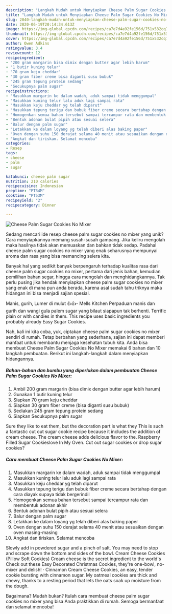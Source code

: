 ```yaml
---
description: "Langkah Mudah untuk Menyiapkan Cheese Palm Sugar Cookies No Mixer yang Bikin Ngiler"
title: "Langkah Mudah untuk Menyiapkan Cheese Palm Sugar Cookies No Mixer yang Bikin Ngiler"
slug: 2040-langkah-mudah-untuk-menyiapkan-cheese-palm-sugar-cookies-no-mixer-yang-bikin-ngiler
date: 2020-06-19T20:14:34.613Z
image: https://img-global.cpcdn.com/recipes/ca7e7d4a92fe156d/751x532cq70/cheese-palm-sugar-cookies-no-mixer-foto-resep-utama.jpg
thumbnail: https://img-global.cpcdn.com/recipes/ca7e7d4a92fe156d/751x532cq70/cheese-palm-sugar-cookies-no-mixer-foto-resep-utama.jpg
cover: https://img-global.cpcdn.com/recipes/ca7e7d4a92fe156d/751x532cq70/cheese-palm-sugar-cookies-no-mixer-foto-resep-utama.jpg
author: Owen Adkins
ratingvalue: 3.4
reviewcount: 12
recipeingredient:
- "200 gram margarin bisa dimix dengan butter agar lebih harum"
- "1 butir kuning telur"
- "70 gram keju cheddar"
- "30 gram fiber creme bisa diganti susu bubuk"
- "245 gram tepung protein sedang"
- "Secukupnya palm sugar"
recipeinstructions:
- "Masukkan margarin ke dalam wadah, aduk sampai tidak menggumpal"
- "Masukkan kuning telur lalu aduk lagi sampai rata"
- "Masukkan keju cheddar yg telah diparut"
- "Masukkan tepung terigu dan bubuk fiber creme secara bertahap dengan cara diayak supaya tidak bergerindil"
- "Homogenkan semua bahan tersebut sampai tercampur rata dan membentuk adonan akhir"
- "Bentuk adonan bulat pipih atau sesuai selera"
- "Balur dengan palm sugar"
- "Letakkan ke dalam loyang yg telah diberi alas baking paper"
- "Oven dengan suhu 150 derajat selama 40 menit atau sesuaikan dengan oven masing-masing"
- "Angkat dan tiriskan. Selamat mencoba"
categories:
- Resep
tags:
- cheese
- palm
- sugar

katakunci: cheese palm sugar 
nutrition: 210 calories
recipecuisine: Indonesian
preptime: "PT34M"
cooktime: "PT53M"
recipeyield: "2"
recipecategory: Dinner

---
```



![Cheese Palm Sugar Cookies No Mixer](https://img-global.cpcdn.com/recipes/ca7e7d4a92fe156d/751x532cq70/cheese-palm-sugar-cookies-no-mixer-foto-resep-utama.jpg)

Sedang mencari ide resep cheese palm sugar cookies no mixer yang unik? Cara menyiapkannya memang susah-susah gampang. Jika keliru mengolah maka hasilnya tidak akan memuaskan dan bahkan tidak sedap. Padahal cheese palm sugar cookies no mixer yang enak seharusnya mempunyai aroma dan rasa yang bisa memancing selera kita.

Banyak hal yang sedikit banyak berpengaruh terhadap kualitas rasa dari cheese palm sugar cookies no mixer, pertama dari jenis bahan, kemudian pemilihan bahan segar, hingga cara mengolah dan menghidangkannya. Tak perlu pusing jika hendak menyiapkan cheese palm sugar cookies no mixer yang enak di mana pun anda berada, karena asal sudah tahu triknya maka hidangan ini bisa menjadi sajian spesial.

Manis, gurih, Lumer di mulut 👍👍- Mells Kitchen Perpaduan manis dan gurih dan wangi gula palem sugar yang bilaut siapapun tak berhenti. Terrific plain or with candies in them. This recipe uses basic ingredients you probably already Easy Sugar Cookies.


Nah, kali ini kita coba, yuk, ciptakan cheese palm sugar cookies no mixer sendiri di rumah. Tetap berbahan yang sederhana, sajian ini dapat memberi manfaat untuk membantu menjaga kesehatan tubuh kita. Anda bisa membuat Cheese Palm Sugar Cookies No Mixer memakai 6 bahan dan 10 langkah pembuatan. Berikut ini langkah-langkah dalam menyiapkan hidangannya.

<!--inarticleads1-->

##### Bahan-bahan dan bumbu yang diperlukan dalam pembuatan Cheese Palm Sugar Cookies No Mixer:

1. Ambil 200 gram margarin (bisa dimix dengan butter agar lebih harum)
1. Gunakan 1 butir kuning telur
1. Siapkan 70 gram keju cheddar
1. Siapkan 30 gram fiber creme (bisa diganti susu bubuk)
1. Sediakan 245 gram tepung protein sedang
1. Siapkan Secukupnya palm sugar


Sure they like to eat them, but the decoration part is what they This is such a fantastic cut out sugar cookie recipe because it includes the addition of cream cheese. The cream cheese adds delicious flavor to the. Raspberry Filled Sugar Cookieslove In My Oven. Cut out sugar cookies or drop sugar cookies? 

<!--inarticleads2-->

##### Cara membuat Cheese Palm Sugar Cookies No Mixer:

1. Masukkan margarin ke dalam wadah, aduk sampai tidak menggumpal
1. Masukkan kuning telur lalu aduk lagi sampai rata
1. Masukkan keju cheddar yg telah diparut
1. Masukkan tepung terigu dan bubuk fiber creme secara bertahap dengan cara diayak supaya tidak bergerindil
1. Homogenkan semua bahan tersebut sampai tercampur rata dan membentuk adonan akhir
1. Bentuk adonan bulat pipih atau sesuai selera
1. Balur dengan palm sugar
1. Letakkan ke dalam loyang yg telah diberi alas baking paper
1. Oven dengan suhu 150 derajat selama 40 menit atau sesuaikan dengan oven masing-masing
1. Angkat dan tiriskan. Selamat mencoba


Slowly add in powdered sugar and a pinch of salt. You may need to stop and scrape down the bottom and sides of the bowl. Cream Cheese Cookies (Pillow Soft Cookies) Cream cheese is the secret ingredient to the world&#39;s Check out these Easy Decorated Christmas Cookies, they&#39;re one-bowl, no-mixer and delish! · Cinnamon Cream Cheese Cookies, an easy, tender cookie bursting with cinnamon sugar. My oatmeal cookies are thick and chewy, thanks to a resting period that lets the oats soak up moisture from the dough. 

Bagaimana? Mudah bukan? Itulah cara membuat cheese palm sugar cookies no mixer yang bisa Anda praktikkan di rumah. Semoga bermanfaat dan selamat mencoba!
